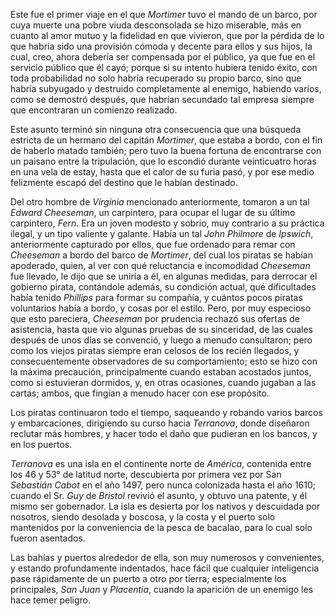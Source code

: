 Este fue el primer viaje en el que _Mortimer_ tuvo el mando de un barco, por cuya muerte una pobre viuda desconsolada se hizo miserable, más en cuanto al amor mutuo y la fidelidad en que vivieron, que por la pérdida de lo que habría sido una provisión cómoda y decente para ellos y sus hijos, la cual, creo, ahora debería ser compensada por el público, ya que fue en el servicio público que él cayó; porque si su intento hubiera tenido éxito, con toda probabilidad no solo habría recuperado su propio barco, sino que habría subyugado y destruido completamente al enemigo, habiendo varios, como se demostró después, que habrían secundado tal empresa siempre que encontraran un comienzo realizado.

Este asunto terminó sin ninguna otra consecuencia que una búsqueda estricta de un hermano del capitán _Mortimer_, que estaba a bordo, con el fin de haberlo matado también; pero tuvo la buena fortuna de encontrarse con un paisano entre la tripulación, que lo escondió durante veinticuatro horas en una vela de estay, hasta que el calor de su furia pasó, y por ese medio felizmente escapó del destino que le habían destinado.

Del otro hombre de _Virginia_ mencionado anteriormente, tomaron a un tal _Edward Cheeseman_, un carpintero, para ocupar el lugar de su último carpintero, _Fern._ Era un joven modesto y sobrio, muy contrario a su práctica ilegal, y un tipo valiente y galante. Había un tal _John Philmore_ de _Ipswich_, anteriormente capturado por ellos, que fue ordenado para remar con _Cheeseman_ a bordo del barco de _Mortimer_, del cual los piratas se habían apoderado, quien, al ver con qué reluctancia e incomodidad _Cheeseman_ fue llevado, le dijo que se uniría a él, en algunas medidas, para derrocar el gobierno pirata, contándole además, su condición actual, qué dificultades había tenido _Phillips_ para formar su compañía, y cuántos pocos piratas voluntarios había a bordo, y cosas por el estilo. Pero, por muy especioso que esto pareciera, _Cheeseman_ por prudencia rechazó sus ofertas de asistencia, hasta que vio algunas pruebas de su sinceridad, de las cuales después de unos días se convenció, y luego a menudo consultaron; pero como los viejos piratas siempre eran celosos de los recién llegados, y consecuentemente observadores de su comportamiento; esto se hizo con la máxima precaución, principalmente cuando estaban acostados juntos, como si estuvieran dormidos, y, en otras ocasiones, cuando jugaban a las cartas; ambos, que fingían a menudo hacer con ese propósito.

Los piratas continuaron todo el tiempo, saqueando y robando varios barcos y embarcaciones, dirigiendo su curso hacia _Terranova_, donde diseñaron reclutar más hombres, y hacer todo el daño que pudieran en los bancos, y en los puertos.

_Terranova_ es una isla en el continente norte de _América_, contenida entre los 46 y 53° de latitud norte, descubierta por primera vez por San _Sebastián Cabot_ en el año 1497, pero nunca colonizada hasta el año 1610; cuando el Sr. _Guy_ de _Bristol_ revivió el asunto, y obtuvo una patente, y él mismo ser gobernador. La isla es desierta por los nativos y descuidada por nosotros, siendo desolada y boscosa, y la costa y el puerto solo mantenidos por la conveniencia de la pesca de bacalao, para lo cual solo fueron asentados.

Las bahías y puertos alrededor de ella, son muy numerosos y convenientes, y estando profundamente indentados, hace fácil que cualquier inteligencia pase rápidamente de un puerto a otro por tierra; especialmente los principales, _San Juan_ y _Placentia_, cuando la aparición de un enemigo les hace temer peligro.